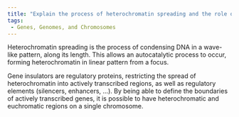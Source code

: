 ```yaml
---
title: "Explain the process of heterochromatin spreading and the role of gene insulators in blocking its spread."
tags:
 - Genes, Genomes, and Chromosomes
---
```

Heterochromatin spreading is the process of condensing DNA in a wave-like pattern, along its length. This allows an autocatalytic process to occur, forming heterochromatin in linear pattern from a focus. 

Gene insulators are regulatory proteins, restricting the spread of heterochromatin into actively transcribed regions, as well as regulatory elements (silencers, enhancers, …). By being able to define the boundaries of actively transcribed genes, it is possible to have heterochromatic and euchromatic regions on a single chromosome. 
